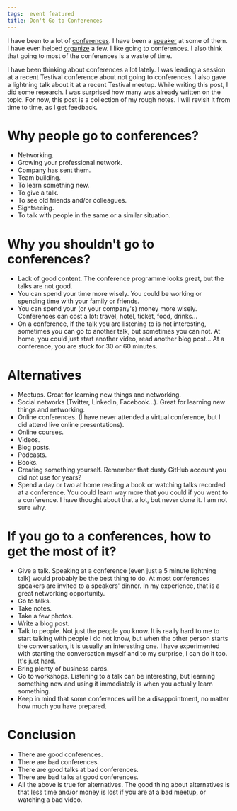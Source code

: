 ```yaml
---
tags:  event featured
title: Don't Go to Conferences
---
```

I have been to a lot of [conferences](/event). I have been a [speaker](/speaker) at some of them. I have even helped [organize](/organizer) a few. I like going to conferences. I also think that going to most of the conferences is a waste of time.

I have been thinking about conferences a lot lately. I was leading a session at a recent Testival conference about not going to conferences. I also gave a lightning talk about it at a recent Testival meetup. While writing this post, I did some research. I was surprised how many was already written on the topic. For now, this post is a collection of my rough notes. I will revisit it from time to time, as I get feedback.

# Why people go to conferences?

- Networking.
- Growing your professional network.
- Company has sent them.
- Team building.
- To learn something new.
- To give a talk.
- To see old friends and/or colleagues.
- Sightseeing.
- To talk with people in the same or a similar situation.

# Why you shouldn't go to conferences?

- Lack of good content. The conference programme looks great, but the talks are not good.
- You can spend your time more wisely. You could be working or spending time with your family or friends.
- You can spend your (or your company's) money more wisely. Conferences can cost a lot: travel, hotel, ticket, food, drinks...
- On a conference, if the talk you are listening to is not interesting, sometimes you can go to another talk, but sometimes you can not. At home, you could just start another video, read another blog post... At a conference, you are stuck for 30 or 60 minutes.

# Alternatives

- Meetups. Great for learning new things and networking.
- Social networks (Twitter, LinkedIn, Facebook...). Great for learning new things and networking.
- Online conferences. (I have never attended a virtual conference, but I did attend live online presentations).
- Online courses.
- Videos.
- Blog posts.
- Podcasts.
- Books.
- Creating something yourself. Remember that dusty GitHub account you did not use for years?
- Spend a day or two at home reading a book or watching talks recorded at a conference. You could learn way more that you could if you went to a conference. I have thought about that a lot, but never done it. I am not sure why.

# If you go to a conferences, how to get the most of it?

- Give a talk. Speaking at a conference (even just a 5 minute lightning talk) would probably be the best thing to do. At most conferences speakers are invited to a speakers' dinner. In my experience, that is a great networking opportunity.
- Go to talks.
- Take notes.
- Take a few photos.
- Write a blog post.
- Talk to people. Not just the people you know. It is really hard to me to start talking with people I do not know, but when the other person starts the conversation, it is usually an interesting one. I have experimented with starting the conversation myself and to my surprise, I can do it too. It's just hard.
- Bring plenty of business cards.
- Go to workshops. Listening to a talk can be interesting, but learning something new and using it immediately is when you actually learn something.
- Keep in mind that some conferences will be a disappointment, no matter how much you have prepared.

# Conclusion

- There are good conferences.
- There are bad conferences.
- There are good talks at bad conferences.
- There are bad talks at good conferences.
- All the above is true for alternatives. The good thing about alternatives is that less time and/or money is lost if you are at a bad meetup, or watching a bad video.
